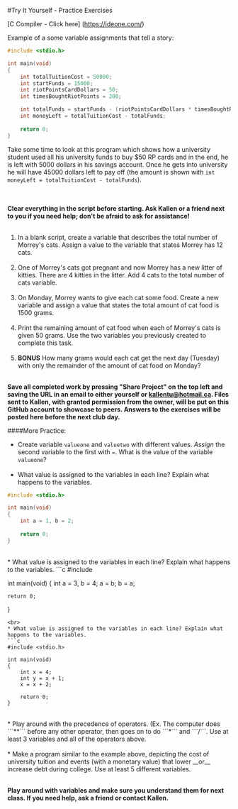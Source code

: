 #Try It Yourself - Practice Exercises

[C Compiler - Click here] (https://ideone.com/)

Example of a some variable assignments that tell a story:
```c
#include <stdio.h>

int main(void)
{
    int totalTuitionCost = 50000;
    int startFunds = 15000;
    int riotPointsCardDollars = 50;
    int timesBoughtRiotPoints = 200;

    int totalFunds = startFunds - (riotPointsCardDollars * timesBoughtRiotPoints);
    int moneyLeft = totalTuitionCost - totalFunds;
    
    return 0;
}
```
Take some time to look at this program which shows how a university student used all his university funds to buy $50 RP cards and in the end, he is left with 5000 dollars in his savings account. Once he gets into university he will have 45000 dollars left to pay off (the amount is shown with ```int moneyLeft = totalTuitionCost - totalFunds```).<br><br><br>

__Clear everything in the script before starting. Ask Kallen or a friend next to you if you need help; don't be afraid to ask for assistance!__<br><br>


1. In a blank script, create a variable that describes the total number of Morrey's cats. Assign a value to the variable that states Morrey has 12 cats.<br><br>
2. One of Morrey's cats got pregnant and now Morrey has a new litter of kitties. There are 4 kitties in the litter. Add 4 cats to the total number of cats variable.<br><br>
3. On Monday, Morrey wants to give each cat some food. Create a new variable and assign a value that states the total amount of cat food is 1500 grams.<br><br>
4. Print the remaining amount of cat food when each of Morrey's cats is given 50 grams. Use the two variables you previously created to complete this task.<br><br>
5. __BONUS__ How many grams would each cat get the next day (Tuesday) with only the remainder of the amount of cat food on Monday?<br><br>

__Save all completed work by pressing "Share Project" on the top left and saving the URL in an email to either yourself or kallentu@hotmail.ca. Files sent to Kallen, with granted permission from the owner, will be put on this GitHub account to showcase to peers.
Answers to the exercises will be posted here before the next club day.__

####More Practice:
* Create variable ```valueone``` and ```valuetwo``` with different values. _Assign_ the second variable to the first with ```=```. What is the value of the variable ```valueone```?<br><br>
* What value is assigned to the variables in each line? Explain what happens to the variables.
```c
#include <stdio.h>

int main(void)
{
    int a = 1, b = 2;
    
    return 0;
}
```
<br>
* What value is assigned to the variables in each line? Explain what happens to the variables.
```c
#include <stdio.h>

int main(void)
{
    int a = 3, b = 4;
    a = b;
    b = a;
    
    return 0;
}
```
<br>
* What value is assigned to the variables in each line? Explain what happens to the variables.
```c
#include <stdio.h>

int main(void)
{
    int x = 4;
    int y = x + 1;
    x = x + 2;
    
    return 0;
}
```
<br>
* Play around with the precedence of operators. (Ex. The computer does ```**``` before any other operator, then goes on to do ```*``` and ```/```. Use at least 3 variables and all of the operators above.<br><br>
* Make a program similar to the example above, depicting the cost of university tuition and events (with a monetary value) that lower __or__ increase debt during college. Use at least 5 different variables.
<br><br>

__Play around with variables and make sure you understand them for next class. If you need help, ask a friend or contact Kallen.__
